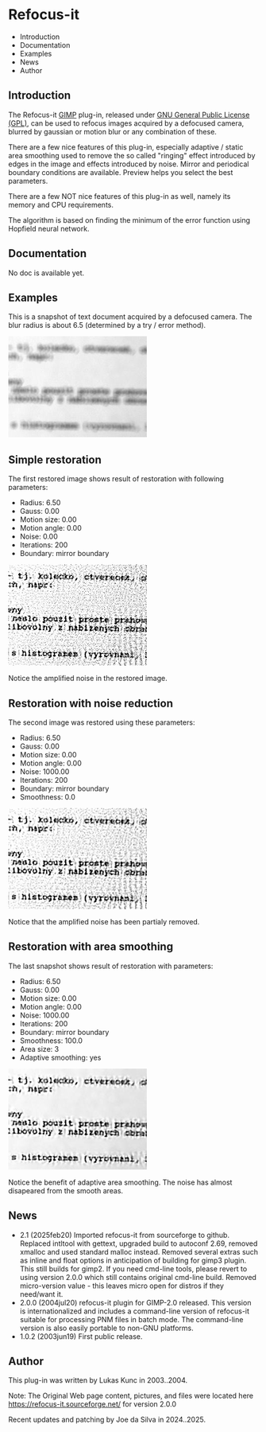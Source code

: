 # Refocus-it

- Introduction
- Documentation
- Examples
- News
- Author

## Introduction

The Refocus-it [GIMP](http://www.gimp.org/) plug-in, released under [GNU General Public License (GPL)](COPYING), can be used to refocus images acquired by a defocused camera, blurred by gaussian or motion blur or any combination of these.

There are a few nice features of this plug-in, especially adaptive / static area smoothing used to remove the so called "ringing" effect introduced by edges in the image and effects introduced by noise. Mirror and periodical boundary conditions are available. Preview helps you select the best parameters.

There are a few NOT nice features of this plug-in as well, namely its memory and CPU requirements.

The algorithm is based on finding the minimum of the error function using Hopfield neural network.

## Documentation

No doc is available yet.

## Examples

This is a snapshot of text document acquired by a defocused camera. The blur radius is about 6.5 (determined by a try / error method).

![](img/defocus.jpg)

## Simple restoration

The first restored image shows result of restoration with following parameters:

- Radius: 6.50
- Gauss: 0.00
- Motion size: 0.00
- Motion angle: 0.00
- Noise: 0.00
- Iterations: 200
- Boundary: mirror boundary

![](img/restored2.jpg)

Notice the amplified noise in the restored image.

## Restoration with noise reduction

The second image was restored using these parameters:

- Radius: 6.50
- Gauss: 0.00
- Motion size: 0.00
- Motion angle: 0.00
- Noise: 1000.00
- Iterations: 200
- Boundary: mirror boundary
- Smoothness: 0.0

![](img/restored3.jpg)

Notice that the amplified noise has been partialy removed.

## Restoration with area smoothing

The last snapshot shows result of restoration with parameters:

- Radius: 6.50
- Gauss: 0.00
- Motion size: 0.00
- Motion angle: 0.00
- Noise: 1000.00
- Iterations: 200
- Boundary: mirror boundary
- Smoothness: 100.0
- Area size: 3
- Adaptive smoothing: yes

![](img/restored1.jpg)

Notice the benefit of adaptive area smoothing. The noise has almost disapeared from the smooth areas.

## News

- 2.1 (2025feb20) Imported refocus-it from sourceforge to github. Replaced intltool with gettext, upgraded build to autoconf 2.69, removed xmalloc and used standard malloc instead. Removed several extras such as inline and float options in anticipation of building for gimp3 plugin. This still builds for gimp2. If you need cmd-line tools, please revert to using version 2.0.0 which still contains original cmd-line build. Removed micro-version value - this leaves micro open for distros if they need/want it.
- 2.0.0 (2004jul20) refocus-it plugin for GIMP-2.0 released. This version is internationalized and includes a command-line version of refocus-it suitable for processing PNM files in batch mode. The command-line version is also easily portable to non-GNU platforms.
- 1.0.2 (2003jun19) First public release.

## Author

This plug-in was written by Lukas Kunc in 2003..2004.

Note: The Original Web page content, pictures, and files were located here https://refocus-it.sourceforge.net/ for version 2.0.0

Recent updates and patching by Joe da Silva in 2024..2025.
